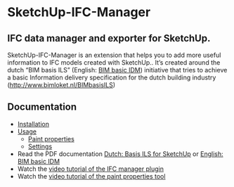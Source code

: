 # SketchUp-IFC-Manager
## IFC data manager and exporter for SketchUp.
SketchUp-IFC-Manager is an extension that helps you to add more useful information to IFC models created with SketchUp.. It’s created around the dutch “BIM basis ILS” (English: [BIM basic IDM](http://www.bimloket.nl/upload/documents/downloads/BIMbasisILS/BIM%20basic%20IDM%20(A4).pdf)) initiative that tries to achieve a basic Information delivery specification for the dutch building industry (http://www.bimloket.nl/BIMbasisILS)

## Documentation
- [Installation](https://github.com/BIM-Tools/SketchUp-IFC-Manager/wiki/Installation)
- [Usage](https://github.com/BIM-Tools/SketchUp-IFC-Manager/wiki)
  - [Paint properties](https://github.com/BIM-Tools/SketchUp-IFC-Manager/wiki/Paint-properties-tool)
  - [Settings](https://github.com/BIM-Tools/SketchUp-IFC-Manager/wiki/Settings)
- Read the PDF documentation [Dutch: Basis ILS for SketchUp](https://github.com/BIM-Tools/SketchUp-IFC-Manager/blob/master/SketchUp_BIM%20basis%20ILS%202.0-handleiding_ppt.pdf) or [English: BIM basic IDM](/ILS_Native_SketchUp_v2.1%20ENG.PDF)
- Watch the [video tutorial of the IFC manager plugin](https://vimeo.com/256742066)
- Watch the [video tutorial of the paint properties tool](https://vimeo.com/256742112)
